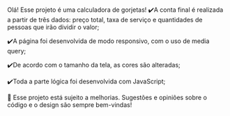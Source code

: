 Olá! Esse projeto é uma calculadora de gorjetas!
✔️A conta final é realizada a partir de três dados: preço total, taxa de serviço e quantidades de pessoas que irão dividir o valor;

✔️A página foi desenvolvida de modo responsivo, com o uso de media query;

✔️De acordo com o tamanho da tela, as cores são alteradas;

✔️Toda a parte lógica foi desenvolvida com JavaScript;


🌱 Esse projeto está sujeito a melhorias. Sugestões e opiniões sobre o código e o design são sempre bem-vindas!